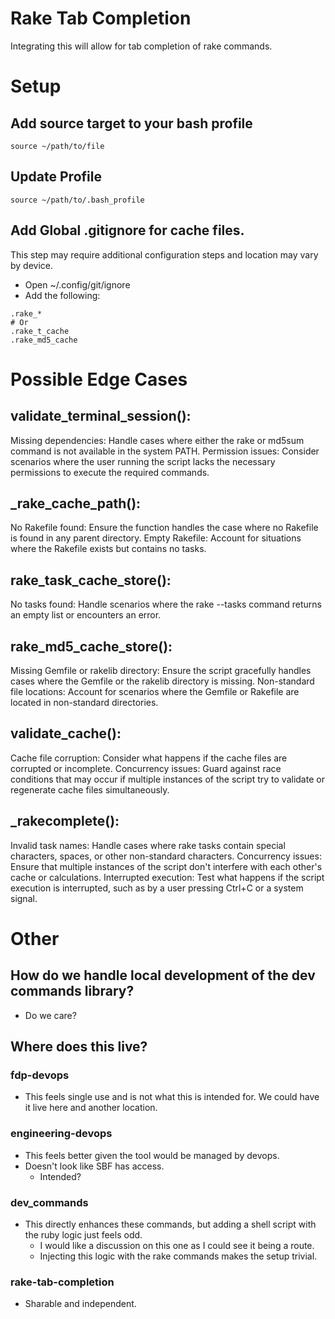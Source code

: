 # Rake Tab Completion
Integrating this will allow for tab completion of rake commands.

# Setup
## Add source target to your bash profile
```
source ~/path/to/file
```
## Update Profile
```
source ~/path/to/.bash_profile
```
## Add Global .gitignore for cache files.
This step may require additional configuration steps and location may vary by device.
* Open ~/.config/git/ignore
* Add the following:
```
.rake_*
# Or
.rake_t_cache
.rake_md5_cache
```

# Possible Edge Cases
## validate_terminal_session():
Missing dependencies: Handle cases where either the rake or md5sum command is not available in the system PATH.
Permission issues: Consider scenarios where the user running the script lacks the necessary permissions to execute the required commands.
## _rake_cache_path():
No Rakefile found: Ensure the function handles the case where no Rakefile is found in any parent directory.
Empty Rakefile: Account for situations where the Rakefile exists but contains no tasks.
## rake_task_cache_store():
No tasks found: Handle scenarios where the rake --tasks command returns an empty list or encounters an error.
## rake_md5_cache_store():
Missing Gemfile or rakelib directory: Ensure the script gracefully handles cases where the Gemfile or the rakelib directory is missing.
Non-standard file locations: Account for scenarios where the Gemfile or Rakefile are located in non-standard directories.
## validate_cache():
Cache file corruption: Consider what happens if the cache files are corrupted or incomplete.
Concurrency issues: Guard against race conditions that may occur if multiple instances of the script try to validate or regenerate cache files simultaneously.
## _rakecomplete():
Invalid task names: Handle cases where rake tasks contain special characters, spaces, or other non-standard characters.
Concurrency issues: Ensure that multiple instances of the script don't interfere with each other's cache or calculations.
Interrupted execution: Test what happens if the script execution is interrupted, such as by a user pressing Ctrl+C or a system signal.


# Other
## How do we handle local development of the dev commands library?
* Do we care?
## Where does this live?
### fdp-devops
* This feels single use and is not what this is intended for. We could have it live here and another location.
### engineering-devops
* This feels better given the tool would be managed by devops. 
* Doesn't look like SBF has access.
  * Intended?
### dev_commands
* This directly enhances these commands, but adding a shell script with the ruby logic just feels odd.
  * I would like a discussion on this one as I could see it being a route. 
  * Injecting this logic with the rake commands makes the setup trivial.
### rake-tab-completion
* Sharable and independent. 
